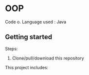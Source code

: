 # OOP
Code o.
Language used : Java

## Getting started

Steps:

1. Clone/pull/download this repository


This project includes:
